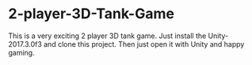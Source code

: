 # 2-player-3D-Tank-Game
This is a very exciting 2 player 3D tank game. Just install the Unity-2017.3.0f3 and clone this project. Then just open it with Unity and happy gaming.
